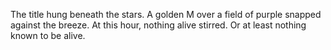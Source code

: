 The title hung beneath the stars. A golden M over a field of purple snapped against the breeze. At this hour, nothing alive stirred. Or at least nothing known to be alive.